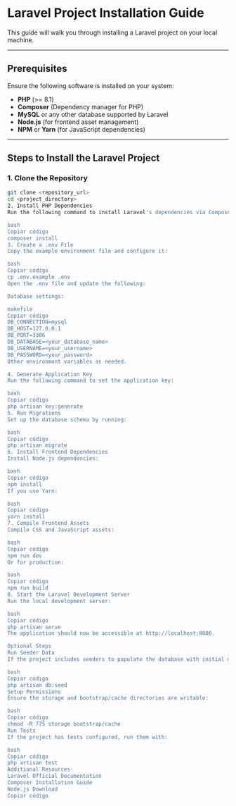 # Laravel Project Installation Guide

This guide will walk you through installing a Laravel project on your local machine.

---

## Prerequisites
Ensure the following software is installed on your system:
- **PHP** (>= 8.1)
- **Composer** (Dependency manager for PHP)
- **MySQL** or any other database supported by Laravel
- **Node.js** (for frontend asset management)
- **NPM** or **Yarn** (for JavaScript dependencies)

---

## Steps to Install the Laravel Project

### 1. Clone the Repository
```bash
git clone <repository_url>
cd <project_directory>
2. Install PHP Dependencies
Run the following command to install Laravel's dependencies via Composer:

bash
Copiar código
composer install
3. Create a .env File
Copy the example environment file and configure it:

bash
Copiar código
cp .env.example .env
Open the .env file and update the following:

Database settings:

makefile
Copiar código
DB_CONNECTION=mysql
DB_HOST=127.0.0.1
DB_PORT=3306
DB_DATABASE=<your_database_name>
DB_USERNAME=<your_username>
DB_PASSWORD=<your_password>
Other environment variables as needed.

4. Generate Application Key
Run the following command to set the application key:

bash
Copiar código
php artisan key:generate
5. Run Migrations
Set up the database schema by running:

bash
Copiar código
php artisan migrate
6. Install Frontend Dependencies
Install Node.js dependencies:

bash
Copiar código
npm install
If you use Yarn:

bash
Copiar código
yarn install
7. Compile Frontend Assets
Compile CSS and JavaScript assets:

bash
Copiar código
npm run dev
Or for production:

bash
Copiar código
npm run build
8. Start the Laravel Development Server
Run the local development server:

bash
Copiar código
php artisan serve
The application should now be accessible at http://localhost:8000.

Optional Steps
Run Seeder Data
If the project includes seeders to populate the database with initial data, execute:

bash
Copiar código
php artisan db:seed
Setup Permissions
Ensure the storage and bootstrap/cache directories are writable:

bash
Copiar código
chmod -R 775 storage bootstrap/cache
Run Tests
If the project has tests configured, run them with:

bash
Copiar código
php artisan test
Additional Resources
Laravel Official Documentation
Composer Installation Guide
Node.js Download
Copiar código
